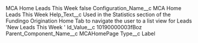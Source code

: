 <?xml version="1.0" encoding="UTF-8"?>
<CustomMetadata xmlns="http://soap.sforce.com/2006/04/metadata" xmlns:xsi="http://www.w3.org/2001/XMLSchema-instance" xmlns:xsd="http://www.w3.org/2001/XMLSchema">
    <label>MCA Home Leads This Week</label>
    <protected>false</protected>
    <values>
        <field>Configuration_Name__c</field>
        <value xsi:type="xsd:string">MCA Home Leads This Week</value>
    </values>
    <values>
        <field>Help_Text__c</field>
        <value xsi:type="xsd:string">Used in the Statistics section of the Fundingo Origination Home Tab to navigate the user to a list view for Leads &apos;New Leads This Week &apos;</value>
    </values>
    <values>
        <field>Id_Value__c</field>
        <value xsi:type="xsd:string">10190000003fBoz</value>
    </values>
    <values>
        <field>Parent_Component_Name__c</field>
        <value xsi:type="xsd:string">MCAHomePage</value>
    </values>
    <values>
        <field>Type__c</field>
        <value xsi:type="xsd:string">Label</value>
    </values>
</CustomMetadata>
